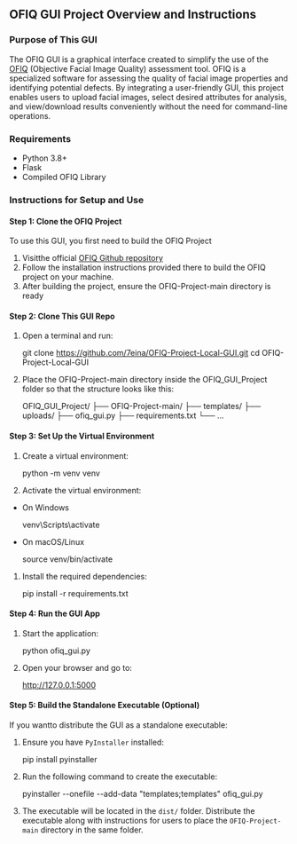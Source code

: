 ## OFIQ GUI Project Overview and Instructions

### Purpose of This GUI
The OFIQ GUI is a graphical interface created to simplify the use of the [OFIQ](https://github.com/BSI-OFIQ/OFIQ-Project) (Objective Facial Image Quality) assessment tool. OFIQ is a specialized software for assessing the quality of facial image properties and identifying potential defects. By integrating a user-friendly GUI, this project enables users to upload facial images, select desired attributes for analysis, and view/download results conveniently without the need for command-line operations.

### Requirements
- Python 3.8+
- Flask
- Compiled OFIQ Library

### Instructions for Setup and Use
#### Step 1: Clone the OFIQ Project
To use this GUI, you first need to build the OFIQ Project
1. Visitthe official [OFIQ Github repository](https://github.com/BSI-OFIQ/OFIQ-Project)
2. Follow the installation instructions provided there to build the OFIQ project on your machine.
3. After building the project, ensure the OFIQ-Project-main directory is ready

#### Step 2: Clone This GUI Repo
1. Open a terminal and run:


    git clone https://github.com/7eina/OFIQ-Project-Local-GUI.git
    cd OFIQ-Project-Local-GUI
3. Place the OFIQ-Project-main directory inside the OFIQ_GUI_Project folder so that the structure looks like this:


    OFIQ_GUI_Project/
    ├── OFIQ-Project-main/
    ├── templates/
    ├── uploads/
    ├── ofiq_gui.py
    ├── requirements.txt
    └── ...
#### Step 3: Set Up the Virtual Environment
1. Create a virtual environment:


    python -m venv venv
2. Activate the virtual environment:
- On Windows


    venv\Scripts\activate
- On macOS/Linux


    source venv/bin/activate

1. Install the required dependencies:


    pip install -r requirements.txt
#### Step 4: Run the GUI App
1. Start the application:


    python ofiq_gui.py
2. Open your browser and go to:


    http://127.0.0.1:5000

#### Step 5: Build the Standalone Executable (Optional)
If you wantto distribute the GUI as a standalone executable:
1. Ensure you have `PyInstaller` installed:


    pip install pyinstaller
2. Run the following command to create the executable:


    pyinstaller --onefile --add-data "templates;templates" ofiq_gui.py
3. The executable will be located in the `dist/` folder. Distribute the executable along with instructions for users to place the `OFIQ-Project-main` directory in the same folder.
